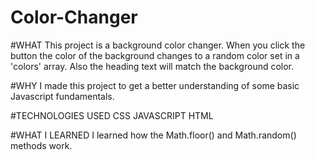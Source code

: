 # Color-Changer

#WHAT
This project is a background color changer. When you click the button the color of the background changes to a random color set in a 'colors' array. Also the heading text will match the background color.

#WHY 
I made this project to get a better understanding of some basic Javascript fundamentals.

#TECHNOLOGIES USED
CSS JAVASCRIPT HTML

#WHAT I LEARNED
I learned how the Math.floor() and Math.random() methods work. 


  
